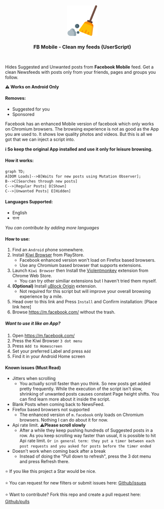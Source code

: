 <br />

<div align="center">
    <a href="https://www.flaticon.com/free-icon/cleaning_573848?term=sweep&page=1&position=2&origin=search&related_id=573848">
        <img width="100" height="100" src="./logo.png" alt="sweeper logo"/>
    </a>
</div>

<h3 align="center">FB Mobile - Clean my feeds (UserScript)</h3>

<br />

Hides Suggested and Unwanted posts from **Facebook Mobile** feed. Get a clean Newsfeeds with posts only from your friends, pages and groups you follow.

**⚠️ Works on Android Only**

#### Removes:

- Suggested for you
- Sponsored

Facebook has an enhanced Mobile version of facebook which only works on Chromium browsers. The browsing experience is not as good as the App you are used to. It shows low quality photos and videos. But this is all we got that we can inject a script into.

**ℹ️ So keep the original App installed and use it only for leisure browsing.**

#### How it works:

```mermaid
graph TD;
A[DOM Loads]-->B[Waits for new posts using Mutation Observer];
B-->C[Searches through new posts]
C-->|Regular Posts| D[Shown]
C-->|Unwanted Posts| E[Hidden]
```

#### Languages Supported:

- English
- বাংলা

_You can contribute by adding more languages_

#### How to use:

1. Find an `Android` phone somewhere.
1. Install [Kiwi Browser](https://play.google.com/store/apps/details?id=com.kiwibrowser.browser) from PlayStore.
   - Facebook enhanced version won't load on Firefox based browsers.
   - Use any Chromium based browser that supports extensions.
1. Launch `Kiwi Browser` then Install the [Violentmonkey](https://chrome.google.com/webstore/detail/violent-monkey/jinjaccalgkegednnccohejagnlnfdag) extension from Chrome Web Store.
   - You can try other similiar extensions but I haven't tried them myself.
1. **(Optional)** Install [uBlock Origin](https://chromewebstore.google.com/detail/ublock-origin/cjpalhdlnbpafiamejdnhcphjbkeiagm) extension.
   - Not required for this script but will improve your overall browsing experience by a mile.
1. Head over to this link and Press `Install` and Confirm installation: [Place link here]
1. Browse https://m.facebook.com/ without the trash.

##### Want to use it like an App?

1. Open https://m.facebook.com/
1. Press the Kiwi Browser `3 dot menu`
1. Press `Add to Homescreen`
1. Set your preferred Label and press `Add`
1. Find it in your Android Home screen

#### Known issues (Must Read)

- Jitters when scrolling
  - You actually scroll faster than you think. So new posts get added pretty frequently. While the execution of the script isn't slow, shrinking of unwanted posts causes constant Page height shifts. You can find learn more about it inside the script.
- Blank Posts when coming back to NewsFeed.
- Firefox based browsers not supported
  - The enhanced version of `m.facebook` only loads on Chromium browsers. Nothing I can do about it for now.
- Api rate limit. **⚠️Please scroll slowly**
  - After a while they keep pushing hundreds of Suggested posts in a row. As you keep scrolling way faster than usual, it is possible to hit Api rate limit.
    `Or in general term: they put a timer between each post requests and you asked for posts before the timer ended`
- Doesn't work when coming back after a break
  - Instead of doing the "Pull down to refresh", press the 3 dot menu and press Refresh there.

⭐ If you like this project a Star would be nice.

⭐ You can request for new filters or submit issues here: [Github/issues](https://github.com/webdevsk/FB-Mobile-Clean-my-feeds/issues)

⭐ Want to contribute? Fork this repo and create a pull request here:
[Github/pulls](https://github.com/webdevsk/FB-Mobile-Clean-my-feeds/pulls)
